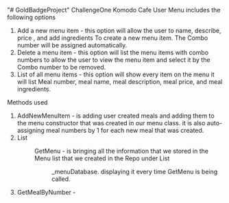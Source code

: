 "# GoldBadgeProject" 
ChallengeOne Komodo Cafe
User Menu includes the following options
1. Add a new menu item - this option will allow the user to name, describe, price , and add ingredients To create a new menu item. The Combo number will be assigned automatically.
2. Delete a menu item - this option will list the menu items with combo numbers to allow the user to view the menu item and select it by the Combo number to be removed.
3. List of all menu items - this option will show every item on the menu it will list Meal number, meal name, meal description, meal price, and meal ingredients. 


Methods used 
1. AddNewMenuItem - is adding user created meals and adding them to the menu constructor that was created in our menu class. it is also auto-assigning meal numbers by 1 for each new meal that was created.
2. List<Menu> GetMenu - is bringing all the information that we stored in the Menu list that we created in the Repo under List<Menu> _menuDatabase. displaying it every time GetMenu is being called.
3. GetMealByNumber - 
